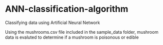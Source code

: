 # ANN-classification-algorithm
Classifying data using Artificial Neural Network

Using the mushrooms.csv file included in the sample_data folder, mushroom data is evaluted to determine if a mushroom is poisonous or edible
